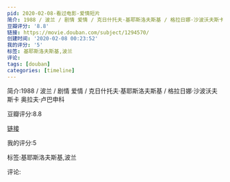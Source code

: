 ```yaml
---
pid: 2020-02-08-看过电影-爱情短片
简介: 1988 / 波兰 / 剧情 爱情 / 克日什托夫·基耶斯洛夫斯基 / 格拉日娜·沙波沃夫斯卡 奥拉夫·卢巴申科
豆瓣评分: '8.8'
链接: https://movie.douban.com/subject/1294570/
创建时间: '2020-02-08 00:23:52'
我的评分: '5'
标签: 基耶斯洛夫斯基,波兰
评论:
tags: [douban]
categories: [timeline]
---
```

简介:1988 / 波兰 / 剧情 爱情 / 克日什托夫·基耶斯洛夫斯基 / 格拉日娜·沙波沃夫斯卡 奥拉夫·卢巴申科

豆瓣评分:8.8

[链接](https://movie.douban.com/subject/1294570/)

我的评分:5

标签:基耶斯洛夫斯基,波兰

评论:

